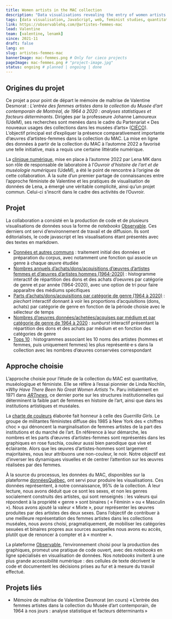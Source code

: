 ```yaml
---
title: Women artists in the MAC collection
description: "Data visualisations revealing the entry of women artists (acquisitions by purchase and by donation) into the  Montreal Contemporary Art Museum’s collection between 1964 and 2020"
tags: [data visualisation, JavaScript, web, feminist studies, quantitative method, CIÉCO]
link: https://observablehq.com/@artistes-femmes-mac
lead: Valentine
team: [valentine, lenamk]
since: 2021-11
draft: false
lang: en
slug: artistes-femmes-mac
bannerImage: mac-femmes.png # Only for cieco projects
pageImage: mac-femmes.png # "project-image.jpg" 
status: ongoing # planned | ongoing | done
---
```




  ## Origines du projet

Ce projet a pour point de départ le mémoire de maîtrise de Valentine Desmorat : *L’entrée des femmes artistes dans la collection du Musée d’art contemporain de Montréal, de 1964 à 2020 : analyses statistiques et facteurs déterminants*. Dirigées par la professeure Johanne Lamoureux (UdeM), ses recherches sont menées dans le cadre du Partenariat « Des nouveaux usages des collections dans les musées d’arts» ([CIÉCO](http://www.cieco.co)). L’objectif principal est d’expliquer la présence comparativement importante d’œuvres d’artistes-femmes dans la collection du MAC. La mise en ligne des données à partir de la collection du MAC à l’automne 2022 a favorisé une telle initiative, mais a requis une certaine littératie numérique.

  La [clinique numérique](https://ouvroir.umontreal.ca/fr/services/#clinique-numérique), mise en place à l’automne 2022 par Lena MK dans son rôle de responsable de laboratoire à l’*Ouvroir d’histoire de l’art et de muséologie numériques* (UdeM), a été le point de rencontre à l’origine de cette collaboration. À la suite d’un premier partage de connaissances entre l’approche féministe de Valentine et les pratiques de visualisation de données de Lena, a émergé une véritable complicité, ainsi qu’un projet commun. Celui-ci s’inscrit dans le cadre des activités de l’Ouvroir. 

  ## Projet

La collaboration a consisté en la production de code et de plusieurs visualisations de données sous la forme de *notebooks* [Observable](https://observablehq.com/@artistes-femmes-mac?tab=notebooks). Ces derniers ont servi d’environnement de travail et de diffusion. Ils sont éditorialisés, le code javascript et les visualisations étant présentés avec des textes en markdown.

  - [Données et autres communs](https://observablehq.com/@artistes-femmes-mac/donnees-et-autres-communs) : traitement initial des données et préparation du corpus, avec notamment une fonction qui associe un genre à chaque œuvre étudiée
  - [Nombres annuels d’achats/dons/acquisitions d’œuvres d’artistes femmes et d’œuvres d’artistes hommes (1964-2020)](https://observablehq.com/@artistes-femmes-mac/nb-dachats-dons-acquisitions) : histogramme interactif de répartition des dons et des achats d’oeuvres par catégorie de genre et par année (1964-2020), avec une option de tri pour faire apparaître des médiums spécifiques
  - [Parts d’achats/dons/acquisitions par catégorie de genre (1964 à 2020)](https://observablehq.com/@artistes-femmes-mac/parts-dachats-dons-acquisitions-par-categorie-de-genre-196) : *piechart* interactif donnant à voir les proportions d’acquisitions (dons, achats) par catégorie de genre en fonction de la période choisie avec le sélecteur de temps
  - [Nombres d’oeuvres données/achetées/acquises par médium et par catégorie de genre de 1964 à 2020](https://observablehq.com/@artistes-femmes-mac/nombres-doeuvres-donnees-achetees-acquises-par-medium-et-p) : *sunburst* interactif présentant la répartition des dons et des achats par médium et en fonction des catégories de genre
  - [Tops 10](https://observablehq.com/@artistes-femmes-mac/top-10) : histogrammes associant les 10 noms des artistes (hommes et femmes, puis uniquement femmes) les plus représenté·e·s dans la collection avec les nombres d’œuvres conservées correspondant


  ## Approche choisie

  L’approche choisie pour l’étude de la collection du MAC est quantitative, muséologique et féministe. Elle se réfère à l’essai pionnier de Linda Nochlin, «*Why Have There Been No Great Women Artists* ?». Paru initialement en 1971 dans [*ARTnews*](https://www.artnews.com/art-news/retrospective/why-have-there-been-no-great-women-artists-4201/), ce dernier porte sur les structures institutionnelles qui déterminent la faible part de femmes en histoire de l’art, ainsi que dans les institutions artistiques et muséales. 

  La [charte de couleurs](https://observablehq.com/d/26cecfbef9723965?collection=@artistes-femmes-mac/htmlles2024) élaborée fait honneur à celle des *Guerrilla Girls*. Le groupe de militantes féministes diffuse dès 1985 à New York des « chiffres choc » qui dénoncent la marginalisation de femmes artistes de la part des institutions et du marché de l’art. En référence à leur démarche, les nombres et les parts d’œuvres d’artistes-femmes sont représentés dans les graphiques en rose fuschia, couleur aussi bien parodique que vive et éclairante. Alors que les œuvres d’artistes-hommes sont largement majoritaires, nous leur attribuons une non-couleur, le noir. Notre objectif est d’inverser les dynamiques visuelles et de centrer l’attention sur les œuvres réalisées par des femmes. 

  À la source du processus, les données du MAC, disponibles sur la plateforme [donnéesQuébec](https://www.donneesquebec.ca/recherche/dataset/macrepertoire), ont servi pour produire les visualisations. Ces données représentent, à notre connaissance, 95% de la collection. À leur lecture, nous avons déduit que ce sont les sexes, et non les genres socialement construits des artistes, qui sont renseignés : les valeurs qui répondent à la propriété « genre » sont binaires ( « Féminin » ou « Masculin »). Nous avons ajouté la valeur « Mixte », pour représenter les œuvres produites par des artistes des deux sexes. Dans l’objectif de contribuer à une meilleure représentation des femmes artistes dans les collections muséales, nous avons choisi, pragmatiquement, de mobiliser les catégories sexuées et binaires propres aux sources auxquelles nous avons eu accès, plutôt que de renoncer à compter et à « montrer ». 

  La plateforme [Observable](http://observablehq.com/), l’environnement choisi pour la production des graphiques, promeut une pratique de code ouvert, avec des *notebooks* en ligne spécialisés en visualisation de données. Nos *notebooks* invitent à une plus grande accessibilité numérique : des cellules de texte décrivent le code et documentent les décisions prises au fur et à mesure du travail effectué. 

  ## Projets liés

  - Mémoire de maîtrise de Valentine Desmorat (en cours) « L’entrée des femmes artistes dans la  collection du Musée d’art contemporain, de 1964 à nos jours : analyse  statistique et facteurs déterminants » 